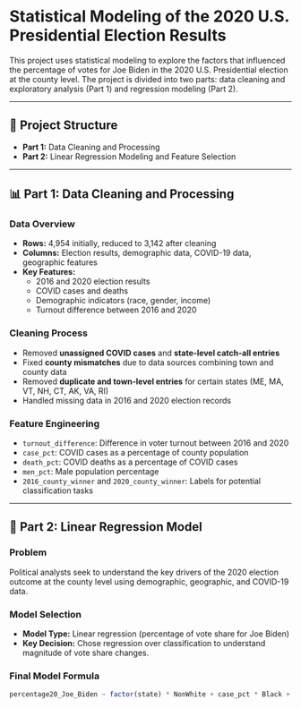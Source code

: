 # Statistical Modeling of the 2020 U.S. Presidential Election Results

This project uses statistical modeling to explore the factors that influenced the percentage of votes for Joe Biden in the 2020 U.S. Presidential election at the county level. The project is divided into two parts: data cleaning and exploratory analysis (Part 1) and regression modeling (Part 2).

---

## 📂 Project Structure

- **Part 1:** Data Cleaning and Processing
- **Part 2:** Linear Regression Modeling and Feature Selection

---

## 📊 Part 1: Data Cleaning and Processing

### Data Overview
- **Rows:** 4,954 initially, reduced to 3,142 after cleaning
- **Columns:** Election results, demographic data, COVID-19 data, geographic features
- **Key Features:**
  - 2016 and 2020 election results
  - COVID cases and deaths
  - Demographic indicators (race, gender, income)
  - Turnout difference between 2016 and 2020

### Cleaning Process
- Removed **unassigned COVID cases** and **state-level catch-all entries**
- Fixed **county mismatches** due to data sources combining town and county data
- Removed **duplicate and town-level entries** for certain states (ME, MA, VT, NH, CT, AK, VA, RI)
- Handled missing data in 2016 and 2020 election records

### Feature Engineering
- `turnout_difference`: Difference in voter turnout between 2016 and 2020
- `case_pct`: COVID cases as a percentage of county population
- `death_pct`: COVID deaths as a percentage of COVID cases
- `men_pct`: Male population percentage
- `2016_county_winner` and `2020_county_winner`: Labels for potential classification tasks

---

## 🔎 Part 2: Linear Regression Model

### Problem
Political analysts seek to understand the key drivers of the 2020 election outcome at the county level using demographic, geographic, and COVID-19 data.

### Model Selection
- **Model Type:** Linear regression (percentage of vote share for Joe Biden)
- **Key Decision:** Chose regression over classification to understand magnitude of vote share changes.

### Final Model Formula
```r
percentage20_Joe_Biden ~ factor(state) * NonWhite + case_pct * Black + turnout_difference + Income + Men_pct + Transit
